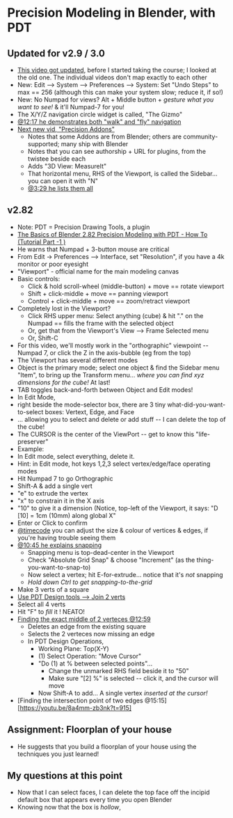 # Precision Modeling in Blender, with PDT

## Updated for v2.9 / 3.0

* [This video got updated](https://www.youtube.com/watch?v=qzhgrHDDR7I&list=PL6Fiih6ItYsXzUbBNz7-IvV7UJYHZzCdF&index=2), before I started taking the course; I looked at the old one.  The individual videos don't map exactly to each other
* New: Edit --> System --> Preferences --> System: Set "Undo Steps" to max == 256 (although this can make your system slow; reduce it, if so!)
* New: No Numpad for views? Alt + Middle button + *gesture what you want to see!* & it'll Numpad-7 for you!
* The X/Y/Z navigation circle widget is called, "The Gizmo"
* [@12:17 he demonstrates both "walk" and "fly" navigation](https://youtu.be/qzhgrHDDR7I?list=PL6Fiih6ItYsXzUbBNz7-IvV7UJYHZzCdF&t=737)
* [Next new vid, "Precision Addons"](https://www.youtube.com/watch?v=qzhgrHDDR7I&list=PL6Fiih6ItYsXzUbBNz7-IvV7UJYHZzCdF&index=2)
	* Notes that some Addons are from Blender; others are community-supported; many ship with Blender
	* Notes that you can see authorship + URL for plugins, from the twistee beside each
	* Adds "3D View: MeasureIt"
    * That horizontal menu, RHS of the Viewport, is called the Sidebar... you can open it with "N"
	* [@3:29 he lists them all](https://youtu.be/v9tbXF410SU?list=PL6Fiih6ItYsXzUbBNz7-IvV7UJYHZzCdF&t=209)

##  v2.82

* Note: PDT = Precision Drawing Tools, a plugin
* [The Basics of Blender 2.82 Precision Modeling with PDT - How To (Tutorial Part -1 )](https://www.youtube.com/watch?v=8a4mm-zb3nk&list=PL6Fiih6ItYsX3qdwhEyd77zy82bM-I8t1&index=2)
* He warns that Numpad + 3-button mouse are critical
* From Edit -> Preferences --> Interface, set "Resolution", if you have a 4k monitor or poor eyesight
* "Viewport" - official name for the main modeling canvas
* Basic controls: 
	* Click & hold scroll-wheel (middle-button) + move == rotate viewport
	* Shift + click-middle + move == panning viewport
	* Control + click-middle + move == zoom/retract viewport
* Completely lost in the Viewport? 
	* Click RHS upper menu: Select anything (cube) & hit "." on the Numpad == fills the frame with the selected object
	* Or, get that from the Viewport's View --> Frame Selected menu
	* Or, Shift-C
* For this video, we'll mostly work in the "orthographic" viewpoint -- Numpad 7, or click the Z in the axis-bubble (eg from the top)
* The Viewport has several different modes
* Object is the primary mode; select one object & find the Sidebar menu "Item", to bring up the Transform menu... *where you can find xyz dimensions for the cube!*  At last!
* TAB toggles back-and-forth between Object and Edit modes!
* In Edit Mode, 
* right beside the mode-selector box, there are 3 tiny what-did-you-want-to-select boxes: Vertext, Edge, and Face
* ... allowing you to select and delete or add stuff -- I can delete the top of the cube!
*  The CURSOR is the center of the ViewPort -- get to know this "life-preserver"
* Example: 
* In Edit mode, select everything, delete it. 
* Hint: in Edit mode, hot keys 1,2,3 select vertex/edge/face operating modes
* Hit Numpad 7 to go Orthographic
* Shift-A & add a single vert
* "e" to extrude the vertex
* "x" to constrain it in the X axis
* "10" to give it a dimension (Notice, top-left of the Viewport, it says: "D [10] = 1cm (10mm) along global X"
* Enter or Click to confirm
* [@timecode](https://www.youtube.com/watch?v=8a4mm-zb3nk&list=PL6Fiih6ItYsX3qdwhEyd77zy82bM-I8t1&index=2) you can adjust the size & colour of vertices & edges, if you're having trouble seeing them
* [@10:45 he explains snapping](https://youtu.be/8a4mm-zb3nk?t=654)
	* Snapping menu is top-dead-center in the Viewport
	* Check "Absolute Grid Snap" & choose "Increment" (as the thing-you-want-to-snap-to)
	* Now select a vertex; hit E-for-extrude... notice that it's *not* snapping
	* *Hold down Ctrl to get snapping-to-the-grid*
* Make 3 verts of a square
* [Use PDT Design tools -->  Join 2 verts](https://youtu.be/8a4mm-zb3nk?t=721)
* Select all 4 verts
* Hit "F" to *fill* it ! NEATO! 
* [Finding the exact middle of 2 verteces @12:59](https://youtu.be/8a4mm-zb3nk?t=779)
	* Deletes an edge from the existing square
	* Selects the 2 verteces now missing an edge
	* In PDT Design Operations, 
	   * Working Plane: Top(X-Y)
	   * (1) Select Operation: "Move Cursor"
	   * "Do (1) at % between selected points"...
			* Change the unmarked RHS field beside it to "50"
			* Make sure "[2] %" is selected -- click it, and the cursor will move
		* Now Shift-A to add... A single vertex *inserted at the cursor!*
* [Finding the intersection point of two edges @15:15][https://youtu.be/8a4mm-zb3nk?t=915]

## Assignment:  Floorplan of your house

* He suggests that you build a floorplan of your house using the techniques you just learned!

## My questions at this point

* Now that I can select faces, I can delete the top face off the incipid default box that appears every time you open Blender
* Knowing now that the box is *hollow*, 


